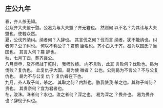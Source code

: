 ## 庄公九年
春，齐人杀无知。  
公及齐大夫盟于暨。公曷为与大夫盟？齐无君也。 然则何
以不名？为其讳与大夫盟也，使若众然。  
夏，公伐齐纳纠。纳者何？入辞也。 其言伐之何？伐而言
纳者，犹不能纳也。纠者何？公子纠也。 何以不称公子？君前
臣名也。齐小白入于齐。曷为以国氏？当国也。 其言入何？篡
辞也。  
秋，七月丁酉，葬齐襄公。  
八月庚申，及齐师战于乾时， 我师败绩。 内不言败，此其
言败何？伐败也。曷为伐败？复仇也。 此复仇乎大国，曷为使
微者？ 公也。公则曷为不言公？不与公复仇也。 曷为不与公复
仇？ 复仇者在下也。  
九月，齐人取子纠，杀之。 其取之何？内辞也，胁我使我
杀之也。其称子纠何？贵也。 其贵奈何？宜为君者也。  
冬，浚洙。洙者何？水也。浚之者何？深之也。 曷为深之
？畏齐也。 曷为畏齐也？辞役子纠也。  

